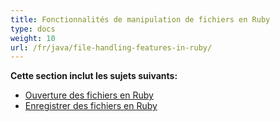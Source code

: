 ```yaml
---
title: Fonctionnalités de manipulation de fichiers en Ruby
type: docs
weight: 10
url: /fr/java/file-handling-features-in-ruby/
---
```


**Cette section inclut les sujets suivants:**

- [Ouverture des fichiers en Ruby](/cells/fr/java/opening-files-in-ruby/)
- [Enregistrer des fichiers en Ruby](/cells/fr/java/saving-files-in-ruby/)
